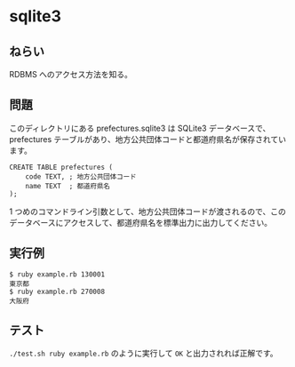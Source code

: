 # sqlite3

## ねらい

RDBMS へのアクセス方法を知る。

## 問題

このディレクトリにある prefectures.sqlite3 は SQLite3 データベースで、prefectures テーブルがあり、地方公共団体コードと都道府県名が保存されています。

```
CREATE TABLE prefectures (
    code TEXT, ; 地方公共団体コード
    name TEXT  ; 都道府県名
);
```

1 つめのコマンドライン引数として、地方公共団体コードが渡されるので、このデータベースにアクセスして、都道府県名を標準出力に出力してください。

## 実行例

    $ ruby example.rb 130001
    東京都
    $ ruby example.rb 270008
    大阪府

## テスト

`./test.sh ruby example.rb` のように実行して `OK` と出力されれば正解です。
